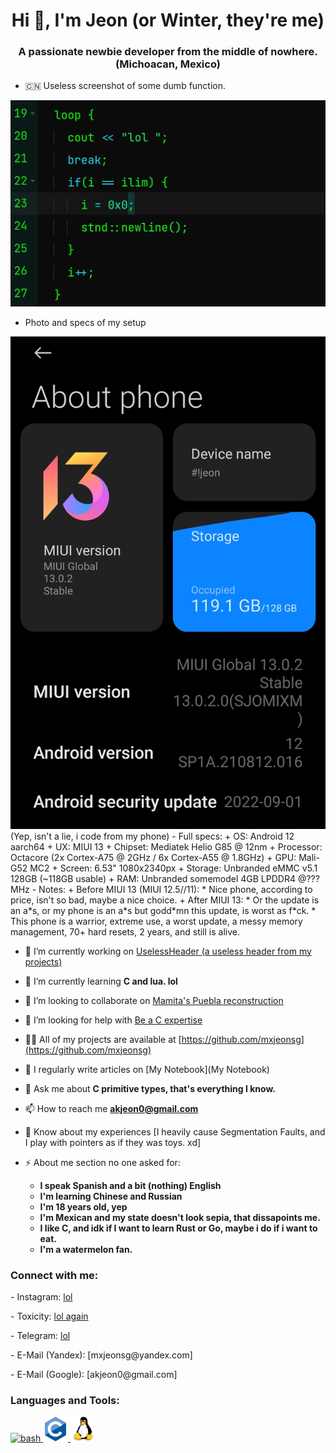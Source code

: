 <h1 align="center">Hi 🗿, I'm Jeon (or Winter, they're me)</h1>
<h3 align="center">A passionate newbie developer from the middle of nowhere. (Michoacan, Mexico)</h3>

- 🇨🇳 Useless screenshot of some dumb function.
<img src="IMG/Screenshot_2023-07-10-00-24-25-771-edit_com.foxdebug.acode.jpg"/>

- Photo and specs of my setup
<img src="IMG/Screenshot_2023-07-10-01-40-14-965-edit_com.android.settings.jpg"/>
(Yep, isn't a lie, i code from my phone)
- Full specs:
 + OS: Android 12 aarch64
 + UX: MIUI 13
 + Chipset: Mediatek Helio G85 @ 12nm
 + Processor: Octacore (2x Cortex-A75 @ 2GHz / 6x Cortex-A55 @ 1.8GHz)
 + GPU: Mali-G52 MC2
 + Screen: 6.53" 1080x2340px
 + Storage: Unbranded eMMC v5.1 128GB (~118GB usable)
 + RAM: Unbranded somemodel 4GB LPDDR4 @???MHz
- Notes:
  + Before MIUI 13 (MIUI 12.5//11):
    * Nice phone, according to price, isn't so bad, maybe a nice choice.
  + After MIUI 13:
    * Or the update is an a*s, or my phone is an a*s but godd*mn this update, is worst as f*ck.
    * This phone is a warrior, extreme use, a worst update, a messy memory management, 70+ hard resets, 2 years, and still is alive.



- 🔭 I’m currently working on [UselessHeader (a useless header from my projects)](https://github.com/mxjeonsg/uselesslib)

- 🌱 I’m currently learning **C and lua. lol**

- 👯 I’m looking to collaborate on [Mamita's Puebla reconstruction](<none>)

- 🤝 I’m looking for help with [Be a C expertise](<no>)

- 👨‍💻 All of my projects are available at [https://github.com/mxjeonsg](https://github.com/mxjeonsg)

- 📝 I regularly write articles on [My Notebook](My Notebook)

- 💬 Ask me about **C primitive types, that's everything I know.**

- 📫 How to reach me **akjeon0@gmail.com**

- 📄 Know about my experiences [I heavily cause Segmentation Faults, and I play with pointers as if they was toys. xd]

- ⚡ About me section no one asked for:
  + **I speak Spanish and a bit (nothing) English**
  + **I'm learning Chinese and Russian**
  + **I'm 18 years old, yep**
  + **I'm Mexican and my state doesn't look sepia, that dissapoints me.**
  + **I like C, and idk if I want to learn Rust or Go, maybe i do if i want to eat.**
  + **I'm a watermelon fan.**

<h3 align="left">Connect with me:</h3>
<p align="left">
  - Instagram: <a href="https://instagram.com/@mxjeonsg">lol</a>
  <p></p>
  - Toxicity: <a href="https://www.twitter.com/@mxjeonsh">lol again</a
  <p></p>
  - Telegram: <a href="t.me/mxjeonsg">lol</a>
  <p></p>
  - E-Mail (Yandex): [mxjeonsg@yandex.com]
  <p></p>
  - E-Mail (Google): [akjeon0@gmail.com]
</p>

<h3 align="left">Languages and Tools:</h3>
<p align="left"> <a href="https://www.gnu.org/software/bash/" target="_blank" rel="noreferrer"> <img src="https://www.vectorlogo.zone/logos/gnu_bash/gnu_bash-icon.svg" alt="bash" width="40" height="40"/> </a> <a href="https://www.cprogramming.com/" target="_blank" rel="noreferrer"> <img src="https://raw.githubusercontent.com/devicons/devicon/master/icons/c/c-original.svg" alt="c" width="40" height="40"/> </a> <a href="https://www.linux.org/" target="_blank" rel="noreferrer"> <img src="https://raw.githubusercontent.com/devicons/devicon/master/icons/linux/linux-original.svg" alt="linux" width="40" height="40"/> </a> </p>

<!---
jeonjsj/jeonjsj is a ✨ special ✨ repository because its `README.md` (this file) appears on your GitHub profile.
You can click the Preview link to take a look at your changes.
---!>
